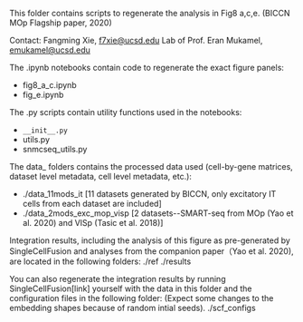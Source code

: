 This folder contains scripts to regenerate the analysis in Fig8 a,c,e. (BICCN MOp Flagship paper, 2020)

Contact:
Fangming Xie, f7xie@ucsd.edu
Lab of Prof. Eran Mukamel, emukamel@ucsd.edu

The .ipynb notebooks contain code to regenerate the exact figure panels:
- fig8_a_c.ipynb
- fig_e.ipynb

The .py scripts contain utility functions used in the notebooks:
- ```__init__.py```
- utils.py
- snmcseq_utils.py

The data_ folders contains the processed data used (cell-by-gene matrices, dataset level metadata, cell level metadata, etc.):
- ./data_11mods_it [11 datasets generated by BICCN, only excitatory IT cells from each dataset are included]
- ./data_2mods_exc_mop_visp [2 datasets--SMART-seq from MOp (Yao et al. 2020) and VISp (Tasic et al. 2018)]

Integration results, including the analysis of this figure as pre-generated by SingleCellFusion and analyses from the companion paper（Yao et al. 2020), are located in the following folders:
./ref
./results

You can also regenerate the integration results by running SingleCellFusion[link] yourself with the data in this folder and the configuration files in the following folder:
(Expect some changes to the embedding shapes because of random intial seeds).
./scf_configs
